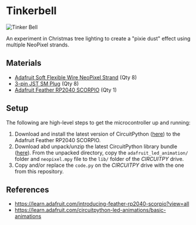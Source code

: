 # Tinkerbell
![Tinker Bell](https://upload.wikimedia.org/wikipedia/commons/4/42/Tinkclose-1-.jpg)

An experiment in Christmas tree lighting to create a "pixie dust" effect using multiple NeoPixel strands.

## Materials
* [Adafruit Soft Flexible Wire NeoPixel Strand](https://www.adafruit.com/product/4560) (Qty 8)
* [3-pin JST SM Plug](https://www.adafruit.com/product/1663) (Qty 8)
* [Adafruit Feather RP2040 SCORPIO](https://www.adafruit.com/product/5650) (Qty 1)

## Setup
The following are high-level steps to get the microcontroller up and running:

1. Download and install the latest version of CircuitPython ([here](https://circuitpython.org/board/adafruit_feather_rp2040_scorpio/)) to the Adafruit Feather RP2040 SCORPIO.
2. Download abd unpack/unzip the latest CircuitPython library bundle ([here](https://circuitpython.org/libraries)). From the unpacked directory, copy the `adafruit_led_animation/` folder and `neopixel.mpy` file to the `lib/` folder of the *CIRCUITPY* drive.
3. Copy and/or replace the `code.py` on the *CIRCUITPY* drive with the one from this repository.

## References
* https://learn.adafruit.com/introducing-feather-rp2040-scorpio?view=all
* https://learn.adafruit.com/circuitpython-led-animations/basic-animations
 
